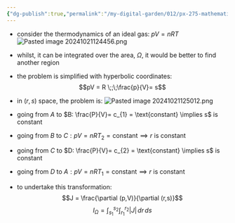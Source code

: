 ```yaml
---
{"dg-publish":true,"permalink":"/my-digital-garden/012/px-275-mathematical-methods/b-coordinate-systems-and-integration/b2-4-integration/px-275-b3a-hyperbolic-coordinates/","created":"2024-11-25T10:50:32.000+00:00","updated":"2024-11-26T10:04:53.108+00:00"}
---
```


- consider the thermodynamics of an ideal gas: $pV = nRT$
![Pasted image 20241021124456.png](/img/user/pics/Pasted%20image%2020241021124456.png)
- whilst, it can be integrated over the area, $\Omega$, it would be better to find another region
- the problem is simplified with hyperbolic coordinates: 
$$pV = R \;;\;\frac{p}{V}= s$$
- in $(r,s)$ space, the problem is:
![Pasted image 20241021125012.png](/img/user/pics/Pasted%20image%2020241021125012.png)
- going from $A$ to $B: \frac{P}{V}= c_{1} = \text{constant} \implies s$ is constant
- going from ${} B$ to $C: pV = nRT_{2} = \text{constant} \implies r$ is constant 
- going from ${} C$ to $D: \frac{P}{V}= c_{2} = \text{constant} \implies s$ is constant 
- going from ${} D$ to $A: pV = nRT_{1} = \text{constant} \implies r$ is constant

- to undertake this transformation: 
$$J = \frac{\partial (p,V)}{\partial (r,s)}$$
$$I_{\Omega}= \int_{s_{1}}^{s_{2}} \int_{r_{1}}^{r_{2}} |J|\,dr\,ds$$
